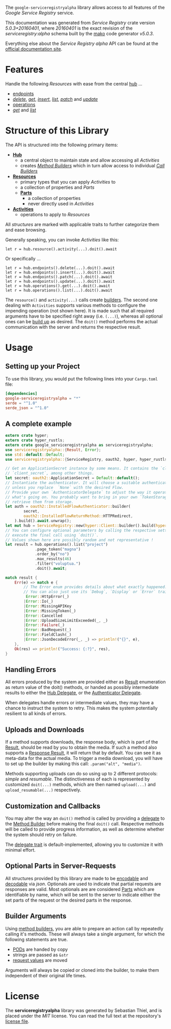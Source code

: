 <!---
DO NOT EDIT !
This file was generated automatically from 'src/generator/templates/api/README.md.mako'
DO NOT EDIT !
-->
The `google-serviceregistryalpha` library allows access to all features of the *Google Service Registry* service.

This documentation was generated from *Service Registry* crate version *5.0.3+20160401*, where *20160401* is the exact revision of the *serviceregistry:alpha* schema built by the [mako](http://www.makotemplates.org/) code generator *v5.0.3*.

Everything else about the *Service Registry* *alpha* API can be found at the
[official documentation site](https://developers.google.com/cloud-serviceregistry/).
# Features

Handle the following *Resources* with ease from the central [hub](https://docs.rs/google-serviceregistryalpha/5.0.3+20160401/google_serviceregistryalpha/ServiceRegistry) ... 

* [endpoints](https://docs.rs/google-serviceregistryalpha/5.0.3+20160401/google_serviceregistryalpha/api::Endpoint)
 * [*delete*](https://docs.rs/google-serviceregistryalpha/5.0.3+20160401/google_serviceregistryalpha/api::EndpointDeleteCall), [*get*](https://docs.rs/google-serviceregistryalpha/5.0.3+20160401/google_serviceregistryalpha/api::EndpointGetCall), [*insert*](https://docs.rs/google-serviceregistryalpha/5.0.3+20160401/google_serviceregistryalpha/api::EndpointInsertCall), [*list*](https://docs.rs/google-serviceregistryalpha/5.0.3+20160401/google_serviceregistryalpha/api::EndpointListCall), [*patch*](https://docs.rs/google-serviceregistryalpha/5.0.3+20160401/google_serviceregistryalpha/api::EndpointPatchCall) and [*update*](https://docs.rs/google-serviceregistryalpha/5.0.3+20160401/google_serviceregistryalpha/api::EndpointUpdateCall)
* [operations](https://docs.rs/google-serviceregistryalpha/5.0.3+20160401/google_serviceregistryalpha/api::Operation)
 * [*get*](https://docs.rs/google-serviceregistryalpha/5.0.3+20160401/google_serviceregistryalpha/api::OperationGetCall) and [*list*](https://docs.rs/google-serviceregistryalpha/5.0.3+20160401/google_serviceregistryalpha/api::OperationListCall)




# Structure of this Library

The API is structured into the following primary items:

* **[Hub](https://docs.rs/google-serviceregistryalpha/5.0.3+20160401/google_serviceregistryalpha/ServiceRegistry)**
    * a central object to maintain state and allow accessing all *Activities*
    * creates [*Method Builders*](https://docs.rs/google-serviceregistryalpha/5.0.3+20160401/google_serviceregistryalpha/client::MethodsBuilder) which in turn
      allow access to individual [*Call Builders*](https://docs.rs/google-serviceregistryalpha/5.0.3+20160401/google_serviceregistryalpha/client::CallBuilder)
* **[Resources](https://docs.rs/google-serviceregistryalpha/5.0.3+20160401/google_serviceregistryalpha/client::Resource)**
    * primary types that you can apply *Activities* to
    * a collection of properties and *Parts*
    * **[Parts](https://docs.rs/google-serviceregistryalpha/5.0.3+20160401/google_serviceregistryalpha/client::Part)**
        * a collection of properties
        * never directly used in *Activities*
* **[Activities](https://docs.rs/google-serviceregistryalpha/5.0.3+20160401/google_serviceregistryalpha/client::CallBuilder)**
    * operations to apply to *Resources*

All *structures* are marked with applicable traits to further categorize them and ease browsing.

Generally speaking, you can invoke *Activities* like this:

```Rust,ignore
let r = hub.resource().activity(...).doit().await
```

Or specifically ...

```ignore
let r = hub.endpoints().delete(...).doit().await
let r = hub.endpoints().insert(...).doit().await
let r = hub.endpoints().patch(...).doit().await
let r = hub.endpoints().update(...).doit().await
let r = hub.operations().get(...).doit().await
let r = hub.operations().list(...).doit().await
```

The `resource()` and `activity(...)` calls create [builders][builder-pattern]. The second one dealing with `Activities` 
supports various methods to configure the impending operation (not shown here). It is made such that all required arguments have to be 
specified right away (i.e. `(...)`), whereas all optional ones can be [build up][builder-pattern] as desired.
The `doit()` method performs the actual communication with the server and returns the respective result.

# Usage

## Setting up your Project

To use this library, you would put the following lines into your `Cargo.toml` file:

```toml
[dependencies]
google-serviceregistryalpha = "*"
serde = "^1.0"
serde_json = "^1.0"
```

## A complete example

```Rust
extern crate hyper;
extern crate hyper_rustls;
extern crate google_serviceregistryalpha as serviceregistryalpha;
use serviceregistryalpha::{Result, Error};
use std::default::Default;
use serviceregistryalpha::{ServiceRegistry, oauth2, hyper, hyper_rustls, chrono, FieldMask};

// Get an ApplicationSecret instance by some means. It contains the `client_id` and 
// `client_secret`, among other things.
let secret: oauth2::ApplicationSecret = Default::default();
// Instantiate the authenticator. It will choose a suitable authentication flow for you, 
// unless you replace  `None` with the desired Flow.
// Provide your own `AuthenticatorDelegate` to adjust the way it operates and get feedback about 
// what's going on. You probably want to bring in your own `TokenStorage` to persist tokens and
// retrieve them from storage.
let auth = oauth2::InstalledFlowAuthenticator::builder(
        secret,
        oauth2::InstalledFlowReturnMethod::HTTPRedirect,
    ).build().await.unwrap();
let mut hub = ServiceRegistry::new(hyper::Client::builder().build(hyper_rustls::HttpsConnectorBuilder::new().with_native_roots().https_or_http().enable_http1().build()), auth);
// You can configure optional parameters by calling the respective setters at will, and
// execute the final call using `doit()`.
// Values shown here are possibly random and not representative !
let result = hub.operations().list("project")
             .page_token("magna")
             .order_by("no")
             .max_results(46)
             .filter("voluptua.")
             .doit().await;

match result {
    Err(e) => match e {
        // The Error enum provides details about what exactly happened.
        // You can also just use its `Debug`, `Display` or `Error` traits
         Error::HttpError(_)
        |Error::Io(_)
        |Error::MissingAPIKey
        |Error::MissingToken(_)
        |Error::Cancelled
        |Error::UploadSizeLimitExceeded(_, _)
        |Error::Failure(_)
        |Error::BadRequest(_)
        |Error::FieldClash(_)
        |Error::JsonDecodeError(_, _) => println!("{}", e),
    },
    Ok(res) => println!("Success: {:?}", res),
}

```
## Handling Errors

All errors produced by the system are provided either as [Result](https://docs.rs/google-serviceregistryalpha/5.0.3+20160401/google_serviceregistryalpha/client::Result) enumeration as return value of
the doit() methods, or handed as possibly intermediate results to either the 
[Hub Delegate](https://docs.rs/google-serviceregistryalpha/5.0.3+20160401/google_serviceregistryalpha/client::Delegate), or the [Authenticator Delegate](https://docs.rs/yup-oauth2/*/yup_oauth2/trait.AuthenticatorDelegate.html).

When delegates handle errors or intermediate values, they may have a chance to instruct the system to retry. This 
makes the system potentially resilient to all kinds of errors.

## Uploads and Downloads
If a method supports downloads, the response body, which is part of the [Result](https://docs.rs/google-serviceregistryalpha/5.0.3+20160401/google_serviceregistryalpha/client::Result), should be
read by you to obtain the media.
If such a method also supports a [Response Result](https://docs.rs/google-serviceregistryalpha/5.0.3+20160401/google_serviceregistryalpha/client::ResponseResult), it will return that by default.
You can see it as meta-data for the actual media. To trigger a media download, you will have to set up the builder by making
this call: `.param("alt", "media")`.

Methods supporting uploads can do so using up to 2 different protocols: 
*simple* and *resumable*. The distinctiveness of each is represented by customized 
`doit(...)` methods, which are then named `upload(...)` and `upload_resumable(...)` respectively.

## Customization and Callbacks

You may alter the way an `doit()` method is called by providing a [delegate](https://docs.rs/google-serviceregistryalpha/5.0.3+20160401/google_serviceregistryalpha/client::Delegate) to the 
[Method Builder](https://docs.rs/google-serviceregistryalpha/5.0.3+20160401/google_serviceregistryalpha/client::CallBuilder) before making the final `doit()` call. 
Respective methods will be called to provide progress information, as well as determine whether the system should 
retry on failure.

The [delegate trait](https://docs.rs/google-serviceregistryalpha/5.0.3+20160401/google_serviceregistryalpha/client::Delegate) is default-implemented, allowing you to customize it with minimal effort.

## Optional Parts in Server-Requests

All structures provided by this library are made to be [encodable](https://docs.rs/google-serviceregistryalpha/5.0.3+20160401/google_serviceregistryalpha/client::RequestValue) and 
[decodable](https://docs.rs/google-serviceregistryalpha/5.0.3+20160401/google_serviceregistryalpha/client::ResponseResult) via *json*. Optionals are used to indicate that partial requests are responses 
are valid.
Most optionals are are considered [Parts](https://docs.rs/google-serviceregistryalpha/5.0.3+20160401/google_serviceregistryalpha/client::Part) which are identifiable by name, which will be sent to 
the server to indicate either the set parts of the request or the desired parts in the response.

## Builder Arguments

Using [method builders](https://docs.rs/google-serviceregistryalpha/5.0.3+20160401/google_serviceregistryalpha/client::CallBuilder), you are able to prepare an action call by repeatedly calling it's methods.
These will always take a single argument, for which the following statements are true.

* [PODs][wiki-pod] are handed by copy
* strings are passed as `&str`
* [request values](https://docs.rs/google-serviceregistryalpha/5.0.3+20160401/google_serviceregistryalpha/client::RequestValue) are moved

Arguments will always be copied or cloned into the builder, to make them independent of their original life times.

[wiki-pod]: http://en.wikipedia.org/wiki/Plain_old_data_structure
[builder-pattern]: http://en.wikipedia.org/wiki/Builder_pattern
[google-go-api]: https://github.com/google/google-api-go-client

# License
The **serviceregistryalpha** library was generated by Sebastian Thiel, and is placed 
under the *MIT* license.
You can read the full text at the repository's [license file][repo-license].

[repo-license]: https://github.com/Byron/google-apis-rsblob/main/LICENSE.md

